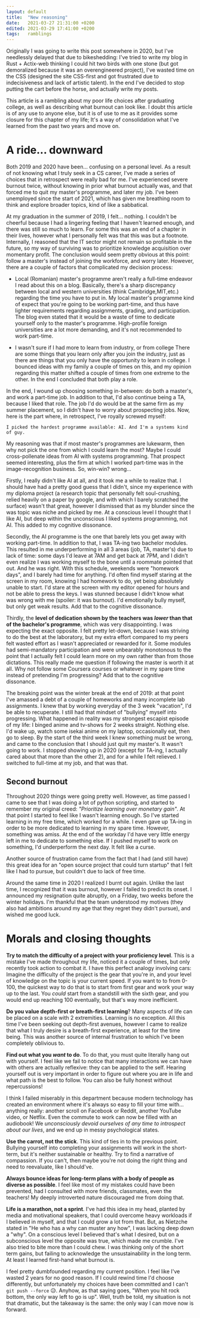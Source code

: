 ```yaml
---
layout: default
title:  "New reasoning"
date:   2021-03-27 21:31:00 +0200
edited: 2021-03-29 17:41:00 +0200
tags:   ramblings
---
```



Originally I was going to write this post somewhere in 2020, but I've needlessly delayed that due to bikeshedding: I've tried to write my blog in Rust + Actix-web thinking I could hit two birds with one stone (but got demoralized because it was an overengineered project), I've wasted time on the CSS (designed the site CSS-first and got frustrated due to indecisiveness and lack of artistic talent). In the end I've decided to stop putting the cart before the horse, and actually write my posts.

This article is a rambling about my poor life choices after graduating college, as well as describing what burnout can look like. I doubt this article is of any use to anyone else, but it is of use to me as it provides some closure for this chapter of my life; It's a way of consolidation what I've learned from the past two years and move on.

# A ride... downward

Both 2019 and 2020 have been... confusing on a personal level. As a result of not knowing what I truly seek in a CS career, I've made a series of choices that in retrospect were really bad for me. I've experienced severe burnout twice, without knowing in prior what burnout actually was, and that forced me to quit my master's programme, and later my job. I've been unemployed since the start of 2021, which has given me breathing room to think and explore broader topics, kind of like a sabbatical.

At my graduation in the summer of 2019, I felt... nothing. I couldn't be cheerful because I had a lingering feeling that I haven't learned enough, and there was still so much to learn. For some this was an end of a chapter in their lives, however what I personally felt was that this was but a footnote. Internally, I reasoned that the IT sector might not remain so profitable in the future, so my way of surviving was to prioritize knowledge acquisition over momentary profit. The conclusion would seem pretty obvious at this point: follow a master's instead of joining the workforce, and worry later. However, there are a couple of factors that complicated my decision process:

- Local (Romanian) master's programme aren't really a full-time endeavor
I read about this on a blog. Basically, there's a sharp discrepancy between local and western universities (think Cambridge,MIT,etc.) regarding the time you have to put in. My local master's programme kind of expect that you're going to be working part-time, and thus have lighter requirements regarding assignments, grading, and participation. The blog even stated that it would be a waste of time to dedicate yourself only to the master's programme. High-profile foreign universities are a lot more demanding, and it's not recommended to work part-time.

- I wasn't sure if I had more to learn from industry, or from college
There are some things that you learn only after you join the industry, just as there are things that you only have the opportunity to learn in college. I bounced ideas with my family a couple of times on this, and my opinion regarding this matter shifted a couple of times from one extreme to the other. In the end I concluded that both play a role.

In the end, I wound up choosing something in-between: do both a master's, and work a part-time job. In addition to that, I'd also continue being a TA, because I liked that role. The job I'd do would be at the same firm as my summer placement, so I didn't have to worry about prospecting jobs. Now, here is the part where, in retrospect, I've royally screwed myself:

```
I picked the hardest programme available: AI. And I'm a systems kind of guy.
```

My reasoning was that if most master's programmes are lukewarm, then why not pick the one from which I could learn the most? Maybe I could cross-pollenate ideas from AI with systems programming. That prospect seemed interesting, plus the firm at which I worked part-time was in the image-recognition business. So, win-win? wrong...

Firstly, I really didn't like AI at all, and it took me a while to realize that. I should have had a pretty good guess that I didn't, since my experience with my diploma project (a research topic that personally felt soul-crushing, relied heavily on a paper by google, and with which I barely scratched the surface) wasn't that great, however I dismissed that as my blunder since the was topic was niche and picked by me. At a conscious level I thought that I like AI, but deep within the unconscious I liked systems programming, not AI. This added to my cognitive dissonance.

Secondly, the AI programme is the one that barely lets you get away with working part-time. In addition to that, I was TA-ing two bachelor modules. This resulted in me underperforming in all 3 areas (job, TA, master's) due to lack of time: some days I'd leave at 7AM and get back at 7PM, and I didn't even realize I was working myself to the bone until a roommate pointed that out. And he was right. With this schedule, weekends were "homework days", and I barely had time for anything. I'd often find myself staring at the screen in my room, knowing I had homework to do, yet being absolutely unable to start. I'd stare at the screen with my editor opened for hours and not be able to press the keys. I was stunned because I didn't know what was wrong with me (spoiler: it was burnout). I'd emotionally bully myself, but only get weak results. Add that to the cognitive dissonance.

Thirdly, the **level of dedication shown by the teachers was _lower_ than that of the bachelor's programme**, which was very disappointing. I was expecting the exact opposite. I felt pretty let-down, because I was striving to do the best at the laboratory, but my extra effort compared to my peers felt wasted effort as I wasn't appreciated or rewarded for it. Some modules had semi-mandatory participation and were unbearably monotonous to the point that I actually felt I could learn more on my own rather than from those dictations. This really made me question if following the master is worth it at all. Why not follow some Coursera courses or whatever in my spare time instead of pretending I'm progressing? Add that to the cognitive dissonance.

The breaking point was the winter break at the end of 2019: at that point I've amassed a debt of a couple of homeworks and many incomplete lab assignments. I knew that by working everyday of the 3 week "vacation", I'd be able to recuperate. I still had that mindset of "bullying" myself into progressing. What happened in reality was my strongest escapist episode of my life: I binged anime and tv-shows for 2 weeks straight. Nothing else. I'd wake up, watch some isekai anime on my laptop, occasionally eat, then go to sleep. By the start of the third week I knew something must be wrong, and came to the conclusion that I should just quit my master's. It wasn't going to work. I stopped showing up in 2020 (except for TA-ing, I actually cared about that more than the other 2), and for a while I felt relieved. I switched to full-time at my job, and that was that.

## Second burnout

Throughout 2020 things were going pretty well. However, as time passed I came to see that I was doing a lot of python scripting, and started to remember my original creed: _"Prioritize learning over monetary gain"_. At that point I started to feel like I wasn't learning enough. So I've started learning in my free time, which worked for a while. I even gave up TA-ing in order to be more dedicated to learning in my spare time. However, something was amiss. At the end of the workday I'd have very little energy left in me to dedicate to something else. If I pushed myself to work on something, I'd underperform the next day. It felt like a curse.

Another source of frustration came from the fact that I had (and still have) this great idea for an "open source project that could turn startup" that I felt like I had to pursue, but couldn't due to lack of free time.

Around the same time in 2020 I realized I burnt out again. Unlike the last time, I recognized that it was burnout, however I failed to predict its onset. I announced my resignation quite abruptly, on a Friday, two weeks before the winter holidays. I'm thankful that the team understood my motives (they also had ambitions around my age that they regret they didn't pursue), and wished me good luck.

# Morals and closing thoughts

**Try to match the difficulty of a project with your proficiency level**. This is a mistake I've made throughout my life, noticed it a couple of times, but only recently took action to combat it. I have this perfect analogy involving cars: Imagine the difficulty of the project is the gear that you're in, and your level of knowledge on the topic is your current speed. If you want to to from 0-100, the quickest way to do that is to start from first gear and work your way up to the last. You _could_ start from a standstill with the sixth gear, and you would end up reaching 100 eventually, but that's way more inefficient.

**Do you value depth-first or breath-first learning**? Many aspects of life can be placed on a scale with 2 extremities. Learning is no exception. All this time I've been seeking out depth-first avenues, however I came to realize that what I truly desire is a breath-first experience, at least for the time being. This was another source of internal frustration to which I've been completely oblivious to.

**Find out what you _want_ to do**. To do that, you must quite literally hang out with yourself. I feel like we fail to notice that many interactions we can have with others are actually reflexive: they can be applied to the self. Hearing yourself out is very important in order to figure out where you are in life and what path is the best to follow. You can also be fully honest without repercussions!

I think I failed miserably in this department because modern technology has created an environment where it's always so easy to fill your time with... anything really: another scroll on Facebook or Reddit, another YouTube video, or Netflix. Even the commute to work can now be filled with an audiobook! We _unconsciously devoid ourselves of any time to introspect about our lives_, and we end up in messy psychological states.

**Use the carrot, not the stick**. This kind of ties in to the previous point. Bullying yourself into completing your assignments will work in the short-term, but it's neither sustainable or healthy. Try to find a narrative of compassion. If you can't, then maybe you're not doing the right thing and need to reevaluate, like I should've.

**Always bounce ideas for long-term plans with a body of people as diverse as possible**. I feel like most of my mistakes could have been prevented, had I consulted with more friends, classmates, even the teachers! My deeply introverted nature discouraged me from doing that.

**Life is a marathon, not a sprint**. I've had this idea in my head, planted by media and motivational speakers, that I could overcome heavy workloads if I believed in myself, and that I could grow a lot from that. But, as Nietzche stated in "He who has a why can muster any how", I was lacking deep down a "why". On a conscious level I believed that's what I desired, but on a subconscious level the opposite was true, which made me crumble. I've also tried to bite more than I could chew. I was thinking only of the short term gains, but failing to acknowledge the unsustainability in the long term. At least I learned first-hand what burnout is.

I feel pretty dumbfounded regarding my current position. I feel like I've wasted 2 years for no good reason. If I could rewind time I'd choose differently, but unfortunately my choices have been committed and I can't `git push --force` 😥. Anyhow, as that saying goes, "When you hit rock bottom, the only way left to go is up". Well, truth be told, my situation is not that dramatic, but the takeaway is the same: the only way I can move now is forward.